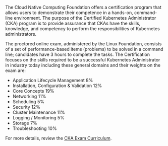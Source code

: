 The Cloud Native Computing Foundation offers a certification program that allows users to demonstrate their competence in a hands-on, command-line environment. The purpose of the Certified Kubernetes Administrator (CKA) program is to provide assurance that CKAs have the skills, knowledge, and competency to perform the responsibilities of Kubernetes administrators.

The proctored online exam, administered by the Linux Foundation, consists of a set of performance-based items (problems) to be solved in a command line; candidates have 3 hours to complete the tasks. The Certification focuses on the skills required to be a successful Kubernetes Administrator in industry today including these general domains and their weights on the exam are:

- Application Lifecycle Management 8%
- Installation, Configuration & Validation 12%
- Core Concepts 19%
- Networking 11%
- Scheduling 5%
- Security 12%
- Cluster Maintenance 11%
- Logging / Monitoring 5%
- Storage 7%
- Troubleshooting 10%

For more details, review the [CKA Exam Curriculum](https://rx-m.com/wp-content/uploads/2019/03/CKA_Curriculum_V1.13.0.pdf).
